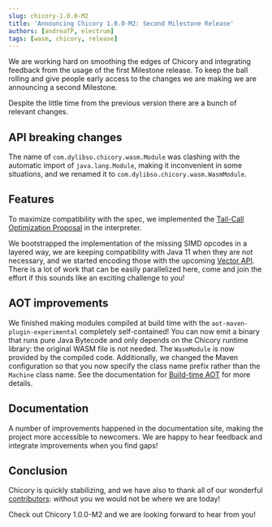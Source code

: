 ```yaml
---
slug: chicory-1.0.0-M2
title: 'Announcing Chicory 1.0.0-M2: Second Milestone Release'
authors: [andreaTP, electrum]
tags: [wasm, chicory, release]
---
```

<!-- truncate -->

We are working hard on smoothing the edges of Chicory and integrating feedback from the usage of the first Milestone release.
To keep the ball rolling and give people early access to the changes we are making we are announcing a second Milestone.

Despite the little time from the previous version there are a bunch of relevant changes.

## API breaking changes

The name of `com.dylibso.chicory.wasm.Module` was clashing with the automatic import of `java.lang.Module`, making it inconvenient in some situations, and we renamed it to `com.dylibso.chicory.wasm.WasmModule`.

## Features

To maximize compatibility with the spec, we implemented the [Tail-Call Optimization Proposal](https://github.com/WebAssembly/tail-call/blob/main/proposals/tail-call/Overview.md) in the interpreter.

We bootstrapped the implementation of the missing SIMD opcodes in a layered way, we are keeping compatibility with Java 11 when they are not necessary, and we started encoding those with the upcoming [Vector API](https://openjdk.org/jeps/448).
There is a lot of work that can be easily parallelized here, come and join the effort if this sounds like an exciting challenge to you!

## AOT improvements

We finished making modules compiled at build time with the `aot-maven-plugin-experimental` completely self-contained! You can now emit a binary that runs pure Java Bytecode and only depends on the Chicory runtime library: the original WASM file is not needed. The `WasmModule` is now provided by the compiled code. Additionally, we changed the Maven configuration so that you now specify the class name prefix rather than the `Machine` class name. See the documentation for [Build-time AOT](/docs/usage/build-time-compiler) for more details.

## Documentation

A number of improvements happened in the documentation site, making the project more accessible to newcomers.
We are happy to hear feedback and integrate improvements when you find gaps!

## Conclusion

Chicory is quickly stabilizing, and we have also to thank all of our wonderful [contributors](https://github.com/dylibso/chicory/graphs/contributors): without you we would not be where we are today!

Check out Chicory 1.0.0-M2 and we are looking forward to hear from you!
